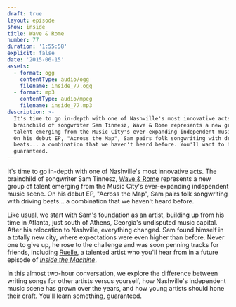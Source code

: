 ```yaml
---
draft: true
layout: episode
show: inside
title: Wave & Rome
number: 77
duration: '1:55:58'
explicit: false
date: '2015-06-15'
assets:
  - format: ogg
    contentType: audio/ogg
    filename: inside_77.ogg
  - format: mp3
    contentType: audio/mpeg
    filename: inside_77.mp3
description: >-
  It's time to go in-depth with one of Nashville's most innovative acts. The
  brainchild of songwriter Sam Tinnesz, Wave & Rome represents a new group of
  talent emerging from the Music City's ever-expanding independent music scene.
  On his debut EP, "Across the Map", Sam pairs folk songwriting with driving
  beats... a combination that we haven't heard before. You'll want to hear this,
  guaranteed.
---
```

It's time to go in-depth with one of Nashville's most innovative acts. The brainchild of songwriter Sam Tinnesz, [Wave & Rome](http://waveandrome.com) represents a new group of talent emerging from the Music City's ever-expanding independent music scene. On his debut EP, "Across the Map", Sam pairs folk songwriting with driving beats... a combination that we haven't heard before.

Like usual, we start with Sam's foundation as an artist, building up from his time in Atlanta, just south of Athens, Georgia's undisputed music capital. After his relocation to Nashville, everything changed. Sam found himself in a totally new city, where expectations were even higher than before. Never one to give up, he rose to the challenge and was soon penning tracks for friends, including [Ruelle](https://twitter.com/ruellemusic), a talented artist who you'll hear from in a future episode of [*Inside the Machine*](http://machine.fm/inside).

In this almost two-hour conversation, we explore the difference between writing songs for other artists versus yourself, how Nashville's independent music scene has grown over the years, and how young artists should hone their craft. You'll learn something, guaranteed. 
